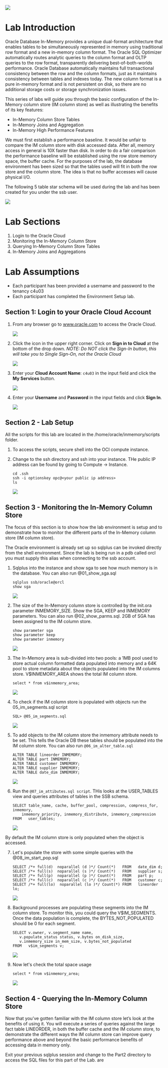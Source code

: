 ![](img/db-inmemory-title.png)  

# Lab Introduction #
Oracle Database In-Memory provides a unique dual-format architecture that enables tables to be simultaneously represented in memory using traditional row format and a new in-memory column format. The Oracle SQL Optimizer automatically routes analytic queries to the column format and OLTP queries to the row format, transparently delivering best-of-both-worlds performance. Oracle Database automatically maintains full transactional consistency between the row and the column formats, just as it maintains consistency between tables and indexes today. The new column format is a pure in-memory format and is not persistent on disk, so there are no additional storage costs or storage synchronization issues.

This series of labs will guide you through the basic configuration of the In-Memory column store (IM
column store) as well as illustrating the benefits of its key features:
- In-Memory Column Store Tables
- In-Memory Joins and Aggregation
- In-Memory High Performance Features

We must first establish a performance baseline. It would be unfair to compare the IM column store with disk accessed data. After all, memory access in general is 10X faster than disk. In order to do a fair comparison the performance baseline will be established using the row store memory space, the buffer cache. For the purposes of the lab, the database environment has been sized so that the tables used will fit in both the row store and the column store. The idea is that no buffer accesses will cause physical I/O.

The following 5 table star schema will be used during the lab and has been created for you under the ssb user.

![](img/inmemory/star-schema.png)  


# Lab Sections #
1. Login to the Oracle Cloud
3. Monitoring the In-Memory Column Store
2. Querying In-Memory Column Store Tables
4. In-Memory Joins and Aggregations

# Lab Assumptions #
- Each participant has been provided a username and password to the tenancy c4u03
- Each participant has completed the Environment Setup lab.


## Section 1: Login to your Oracle Cloud Account

1.  From any browser go to www.oracle.com to access the Oracle Cloud.

    ![](img/login-screen.png)

2. Click the icon in the upper right corner.  Click on **Sign in to Cloud** at the bottom of the drop down.  *NOTE:  Do NOT click the Sign-In button, this will take you to Single Sign-On, not the Oracle Cloud*

    ![](img/signup.png)    

3. Enter your **Cloud Account Name**: `c4u03` in the input field and click the **My Services** button. 

    ![](img/login-tenancy.png)  

4.  Enter your **Username** and **Password** in the input fields and click **Sign In**.

    ![](img/cloud-login.png) 


## Section 2 - Lab Setup

All the scripts for this lab are located in the /home/oracle/inmemory/scripts folder.  

1.  To access the scripts, secure shell into the OCI compute instance.

2.  Change to the ssh directory and ssh into your instance.  THe public IP address can be found by going to Compute -> Instance.

    ````
    cd .ssh
    ssh -i optionskey opc@<your public ip address>
    ls
    ````

    ![](img/inmemory/cd-scripts.png) 

## Section 3 - Monitoring the In-Memory Column Store

The focus of this section is to show how the lab environment is setup and to demonstrate how to monitor the different parts of the In-Memory column store (IM column store). 

The Oracle environment is already set up so sqlplus can be invoked directly from the shell environment. Since the lab is being run in a pdb called orcl you must supply this alias when connecting to the ssb account. 

1.  Sqlplus into the instance and show sga to see how much memory is in the database.  You can also run @01_show_sga.sql

    ````
    sqlplus ssb/oracle@orcl
    show sga
    ````
   
     ![](img/inmemory/showsga.png) 

2.  The size of the In-Memory column store is controlled by the init.ora parameter INMEMORY_SIZE.  Show the SGA, KEEP and INMEMORY parameters.  You can also run @02_show_parms.sql. 2GB of SGA has been assigned to the IM column store.

    ````
    show parameter sga
    show parameter keep
    show parameter inmemory 
    ````
     ![](img/inmemory/showparms.png) 

3.  The In-Memory area is sub-divided into two pools:  a 1MB pool used to store actual column formatted data populated into memory and a 64K pool to store metadata about the objects populated into the IM columns store.  V$INMEMORY_AREA shows the total IM column store.  

    ````
    select * from v$inmemory_area;
    ````
     ![](img/inmemory/inmemoryarea.png) 

4.  To check if the IM column store is populated with objects run the 05_im_segments.sql script 

    ````
    SQL> @05_im_segments.sql
    ````
     ![](img/inmemory/segments.png)   

5.  To add objects to the IM column store the inmemory attribute needs to be set.  This tells the Oracle DB these tables should be populated into the IM column store.  You can also run `@06_im_alter_table.sql`

    ````
    ALTER TABLE lineorder INMEMORY;
    ALTER TABLE part INMEMORY;
    ALTER TABLE customer INMEMORY;
    ALTER TABLE supplier INMEMORY;
    ALTER TABLE date_dim INMEMORY;
    ````
     ![](img/inmemory/altertable.png)   

6.  Run the `@07_im_attibutes.sql script`.  THis looks at the USER_TABLES view and queries attributes of tables in the SSB schema.

    ````
    SELECT table_name, cache, buffer_pool, compression, compress_for, inmemory,
        inmemory_priority, inmemory_distribute, inmemory_compression 
    FROM   user_tables; 
    ````
     ![](img/inmemory/imattributes.png)   

By default the IM column store is only populated when the object is accessed.

7.  Let's populate the store with some simple queries with the @08_im_start_pop.sql

    ````
    SELECT /*+ full(d)  noparallel (d )*/ Count(*)   FROM   date_dim d; 
    SELECT /*+ full(s)  noparallel (s )*/ Count(*)   FROM   supplier s; 
    SELECT /*+ full(p)  noparallel (p )*/ Count(*)   FROM   part p; 
    SELECT /*+ full(c)  noparallel (c )*/ Count(*)   FROM   customer c; 
    SELECT /*+ full(lo)  noparallel (lo )*/ Count(*) FROM   lineorder lo; 
    ````
     ![](img/inmemory/startpop.png) 

8. Background processes are populating these segments into the IM column store.  To monitor this, you could query the V$IM_SEGMENTS.  Once the data population is complete, the BYTES_NOT_POPULATED should be 0 for each segment.

    ````
    SELECT v.owner, v.segment_name name, 
       v.populate_status status, v.bytes on_disk_size,
       v.inmemory_size in_mem_size, v.bytes_not_populated
    FROM   v$im_segments v;
    ````

     ![](img/inmemory/im_populated.png) 

9.  Now let's check the total space usage

    ````
    select * from v$inmemory_area;
    ````

    ![](img/inmemory/im_usage.png) 

## Section 4 - Querying the In-Memory Column Store

Now that you’ve gotten familiar with the IM column store let’s look at the benefits of using it. You will execute a series of queries against the large fact table LINEORDER, in both the buffer cache and the IM column store, to demonstrate the different ways the IM column store can improve query performance above and beyond the basic performance benefits of accessing data in memory only.

Exit your previous sqlplus session and change to the Part2 directory to access the SQL files for this part of the Lab.
 are 




